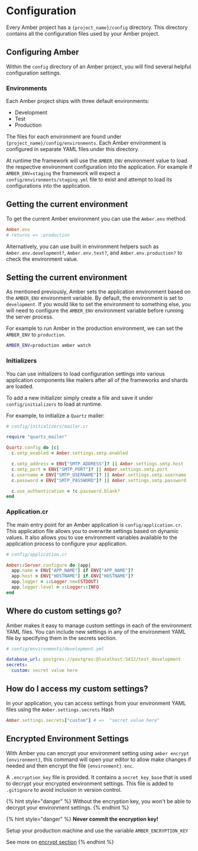 # Configuration

Every Amber project has a `{project_name}/config` directory. This directory contains all the configuration files used by your Amber project.

## Configuring Amber

Within the `config` directory of an Amber project, you will find several helpful configuration settings.

### Environments
Each Amber project ships with three default environments:

* Development 
* Test
* Production 

The files for each environment are found under `{project_name}/config/environments`. Each Amber environment is configured in separate YAML files under this directory. 

At runtime the framework will use the `AMBER_ENV` environment value to load the respective environment configuration into the application. For example if `AMBER_ENV=staging` the framework will expect a `config/environments/staging.yml` file to exist and attempt to load its configurations into the application.

## Getting the current environment

To get the current Amber environment you can use the `Amber.env` method. 

```ruby
Amber.env
# returns => :production
```

Alternatively, you can use built in environment helpers such as `Amber.env.development?`, `Amber.env.test?`, and `Amber.env.production?` to check the environment value.

## Setting the current environment

As mentioned previously, Amber sets the application environment based on the `AMBER_ENV` environment variable. By default, the environment is set to `development`. If you would like to set the environment to something else, you will need to configure the `AMBER_ENV` environment variable before running the server process.

For example to run Amber in the production environment, we can set the `AMBER_ENV` to `production`. 

```bash
AMBER_ENV=production amber watch
```

### Initializers

You can use initializers to load configuration settings into various application components like mailers after all of the frameworks and shards are loaded. 

To add a new initializer simply create a file and save it under `config/initializers` to load at runtime.

For example, to initialize a `Quartz` mailer:

```ruby
# config/initializers/mailer.cr

require "quartz_mailer"

Quartz.config do |c|
  c.smtp_enabled = Amber.settings.smtp.enabled

  c.smtp_address = ENV["SMTP_ADDRESS"]? || Amber.settings.smtp.host
  c.smtp_port = ENV["SMTP_PORT"]? || Amber.settings.smtp.port
  c.username = ENV["SMTP_USERNAME"]? || Amber.settings.smtp.username
  c.password = ENV["SMTP_PASSWORD"]? || Amber.settings.smtp.password

  c.use_authentication = !c.password.blank?
end
```

### Application.cr

The main entry point for an Amber application is `config/application.cr`. This application file allows you to overwrite settings based on dynamic values. It also allows you to use environment variables available to the application process to configure your application.

```ruby
# config/application.cr 

Amber::Server.configure do |app|
  app.name = ENV["APP_NAME"] if ENV["APP_NAME"]?
  app.host = ENV["HOSTNAME"] if ENV["HOSTNAME"]?
  app.logger = ::Logger.new(STDOUT)
  app.logger.level = ::Logger::INFO
end
```

## Where do custom settings go?

Amber makes it easy to manage custom settings in each of the environment YAML files. You can include new settings in any of the environment YAML file by specifying them in the secrets section.

```yaml
# config/environments/development.yml

database_url: postgres://postgres:@localhost:5432/test_development
secrets: 
  custom: secret value here
```

## How do I access my custom settings?

In your application, you can access settings from your environment YAML files using the `Amber.settings.secrets` Hash

```ruby
Amber.settings.secrets["custom"] # =>  "secret value here"
```

## Encrypted Environment Settings

With Amber you can encrypt your environment setting using `amber encrypt {environment}`, this command will open your editor to allow make changes if needed and then encrypt the file `{environment}.enc`.

A `.encryption_key` file is provided. It contains a `secret_key_base` that is used to decrypt your encrypted environment settings. This file is added to `.gitignore` to avoid inclusion in version control. 

{% hint style="danger" %}
Without the encryption key, you won't be able to decrypt your environment settings.
{% endhint %}

{% hint style="danger" %}
**Never commit the encryption key!**

Setup your production machine and use the variable `AMBER_ENCRYPTION_KEY`

See more on [encrypt section](../cli/encrypt.md)
{% endhint %}
